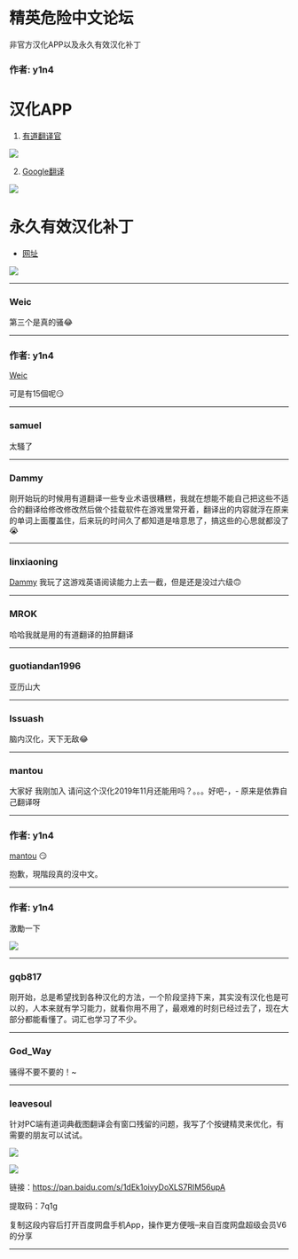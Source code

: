 




精英危险中文论坛
=========







 




非官方汉化APP以及永久有效汉化补丁





### 作者: y1n4



汉化APP
=====


1. [有道翻译官](https://forum.elitedanger.cn/d/698)  

![](https://qiniu.elitedanger.cn/assets/files/2019-05-20/1558364040-122337-mandarinapp1.png)


2. [Google翻译](https://play.google.com/store/apps/details?id=com.google.android.apps.translate)  

![](https://qiniu.elitedanger.cn/assets/files/2019-05-20/1558364270-1161-mandarinapp2.png)




永久有效汉化补丁
========


* [网址](https://zhuanlan.zhihu.com/p/43705562)


![](https://qiniu.elitedanger.cn/assets/files/2019-05-20/1558364407-879588-youneedchinese.jpeg)






---



### Weic



第三个是真的骚😂






---



### 作者: y1n4



[Weic](https://forum.elitedanger.cn/d/380/2)   

可是有15個呢😏






---



### samuel



太騷了






---



### Dammy



刚开始玩的时候用有道翻译一些专业术语很糟糕，我就在想能不能自己把这些不适合的翻译给修改修改然后做个挂载软件在游戏里常开着，翻译出的内容就浮在原来的单词上面覆盖住，后来玩的时间久了都知道是啥意思了，搞这些的心思就都没了😭






---



### linxiaoning



[Dammy](https://forum.elitedanger.cn/d/380/5) 我玩了这游戏英语阅读能力上去一截，但是还是没过六级🙃






---



### MROK



哈哈我就是用的有道翻译的拍屏翻译






---



### guotiandan1996



亚历山大






---



### Issuash



脑内汉化，天下无敌😂






---



### mantou



大家好 我刚加入 请问这个汉化2019年11月还能用吗？。。。好吧-，- 原来是依靠自己翻译呀






---



### 作者: y1n4



[mantou](https://forum.elitedanger.cn/d/380/10) 😏  

抱歉，現階段真的沒中文。






---



### 作者: y1n4



激勵一下  

![](https://qiniu.elitedanger.cn/assets/files/2020-11-03/1604421853-418117-englearning.jpeg)






---



### gqb817



刚开始，总是希望找到各种汉化的方法，一个阶段坚持下来，其实没有汉化也是可以的，人本来就有学习能力，就看你用不用了，最艰难的时刻已经过去了，现在大部分都能看懂了。词汇也学习了不少。






---



### God\_Way



骚得不要不要的！~






---



### leavesoul



针对PC端有道词典截图翻译会有窗口残留的问题，我写了个按键精灵来优化，有需要的朋友可以试试。  

![](https://qiniu.elitedanger.cn/assets/files/2021-05-03/1620020458-263955-qq20210503133807.png)  

![](https://qiniu.elitedanger.cn/assets/files/2021-05-03/1620020462-290576-qq20210503133816.png)


链接：<https://pan.baidu.com/s/1dEk1oivyDoXLS7RlM56upA>   

提取码：7q1g   

复制这段内容后打开百度网盘手机App，操作更方便哦–来自百度网盘超级会员V6的分享






---










